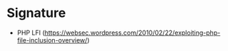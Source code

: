 # Signature

- PHP LFI (https://websec.wordpress.com/2010/02/22/exploiting-php-file-inclusion-overview/)